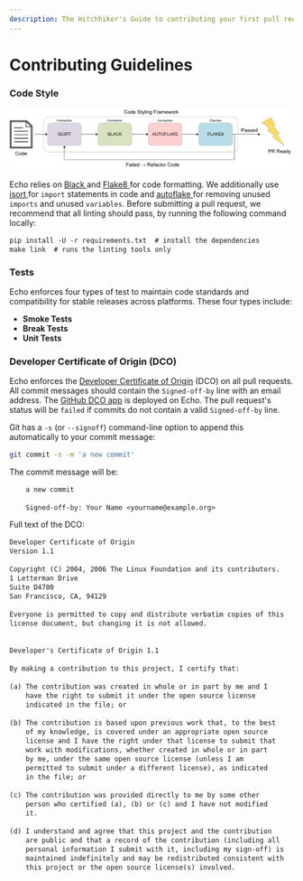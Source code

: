 ```yaml
---
description: The Hitchhiker's Guide to contributing your first pull request to Echo!
---
```


# Contributing Guidelines

### Code Style

![](.gitbook/assets/style.png)

Echo relies on [Black ](https://github.com/psf/black)and [Flake8 ](https://github.com/PyCQA/flake8)for code formatting. We additionally use [isort ](https://pycqa.github.io/isort/)for `import` statements in code and [autoflake ](https://github.com/myint/autoflake)for removing unused `imports` and unused `variables`. Before submitting a pull request, we recommend that all linting should pass, by running the following command locally:

```text
pip install -U -r requirements.txt  # install the dependencies
make link  # runs the linting tools only
```

### Tests

Echo enforces four types of test to maintain code standards and compatibility for stable releases across platforms. These four types include:

* **Smoke Tests**
* **Break Tests**
* **Unit Tests**

### Developer Certificate of Origin \(DCO\)

Echo enforces the [Developer Certificate of Origin](https://developercertificate.org/) \(DCO\) on all pull requests. All commit messages should contain the `Signed-off-by` line with an email address. The [GitHub DCO app](https://github.com/apps/dco) is deployed on Echo. The pull request's status will be `failed` if commits do not contain a valid `Signed-off-by` line.

Git has a `-s` \(or `--signoff`\) command-line option to append this automatically to your commit message:

```bash
git commit -s -m 'a new commit'
```

The commit message will be:

```text
    a new commit

    Signed-off-by: Your Name <yourname@example.org>
```

Full text of the DCO:

```text
Developer Certificate of Origin
Version 1.1

Copyright (C) 2004, 2006 The Linux Foundation and its contributors.
1 Letterman Drive
Suite D4700
San Francisco, CA, 94129

Everyone is permitted to copy and distribute verbatim copies of this
license document, but changing it is not allowed.


Developer's Certificate of Origin 1.1

By making a contribution to this project, I certify that:

(a) The contribution was created in whole or in part by me and I
    have the right to submit it under the open source license
    indicated in the file; or

(b) The contribution is based upon previous work that, to the best
    of my knowledge, is covered under an appropriate open source
    license and I have the right under that license to submit that
    work with modifications, whether created in whole or in part
    by me, under the same open source license (unless I am
    permitted to submit under a different license), as indicated
    in the file; or

(c) The contribution was provided directly to me by some other
    person who certified (a), (b) or (c) and I have not modified
    it.

(d) I understand and agree that this project and the contribution
    are public and that a record of the contribution (including all
    personal information I submit with it, including my sign-off) is
    maintained indefinitely and may be redistributed consistent with
    this project or the open source license(s) involved.
```

